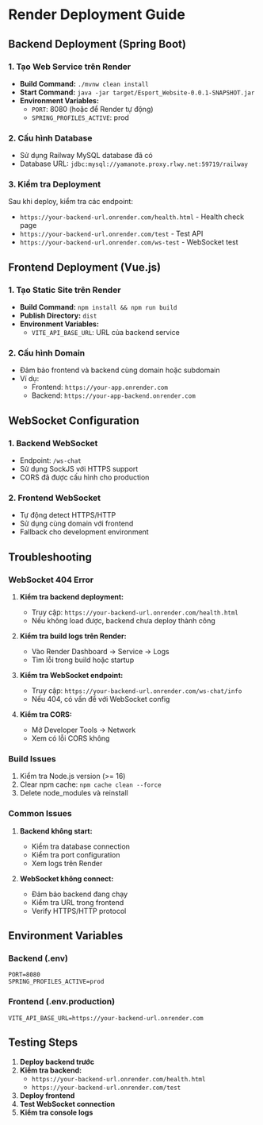 # Render Deployment Guide

## Backend Deployment (Spring Boot)

### 1. Tạo Web Service trên Render
- **Build Command:** `./mvnw clean install`
- **Start Command:** `java -jar target/Esport_Website-0.0.1-SNAPSHOT.jar`
- **Environment Variables:**
  - `PORT`: 8080 (hoặc để Render tự động)
  - `SPRING_PROFILES_ACTIVE`: prod

### 2. Cấu hình Database
- Sử dụng Railway MySQL database đã có
- Database URL: `jdbc:mysql://yamanote.proxy.rlwy.net:59719/railway`

### 3. Kiểm tra Deployment
Sau khi deploy, kiểm tra các endpoint:
- `https://your-backend-url.onrender.com/health.html` - Health check page
- `https://your-backend-url.onrender.com/test` - Test API
- `https://your-backend-url.onrender.com/ws-test` - WebSocket test

## Frontend Deployment (Vue.js)

### 1. Tạo Static Site trên Render
- **Build Command:** `npm install && npm run build`
- **Publish Directory:** `dist`
- **Environment Variables:**
  - `VITE_API_BASE_URL`: URL của backend service

### 2. Cấu hình Domain
- Đảm bảo frontend và backend cùng domain hoặc subdomain
- Ví dụ: 
  - Frontend: `https://your-app.onrender.com`
  - Backend: `https://your-app-backend.onrender.com`

## WebSocket Configuration

### 1. Backend WebSocket
- Endpoint: `/ws-chat`
- Sử dụng SockJS với HTTPS support
- CORS đã được cấu hình cho production

### 2. Frontend WebSocket
- Tự động detect HTTPS/HTTP
- Sử dụng cùng domain với frontend
- Fallback cho development environment

## Troubleshooting

### WebSocket 404 Error
1. **Kiểm tra backend deployment:**
   - Truy cập: `https://your-backend-url.onrender.com/health.html`
   - Nếu không load được, backend chưa deploy thành công

2. **Kiểm tra build logs trên Render:**
   - Vào Render Dashboard → Service → Logs
   - Tìm lỗi trong build hoặc startup

3. **Kiểm tra WebSocket endpoint:**
   - Truy cập: `https://your-backend-url.onrender.com/ws-chat/info`
   - Nếu 404, có vấn đề với WebSocket config

4. **Kiểm tra CORS:**
   - Mở Developer Tools → Network
   - Xem có lỗi CORS không

### Build Issues
1. Kiểm tra Node.js version (>= 16)
2. Clear npm cache: `npm cache clean --force`
3. Delete node_modules và reinstall

### Common Issues
1. **Backend không start:**
   - Kiểm tra database connection
   - Kiểm tra port configuration
   - Xem logs trên Render

2. **WebSocket không connect:**
   - Đảm bảo backend đang chạy
   - Kiểm tra URL trong frontend
   - Verify HTTPS/HTTP protocol

## Environment Variables

### Backend (.env)
```
PORT=8080
SPRING_PROFILES_ACTIVE=prod
```

### Frontend (.env.production)
```
VITE_API_BASE_URL=https://your-backend-url.onrender.com
```

## Testing Steps

1. **Deploy backend trước**
2. **Kiểm tra backend:**
   - `https://your-backend-url.onrender.com/health.html`
   - `https://your-backend-url.onrender.com/test`
3. **Deploy frontend**
4. **Test WebSocket connection**
5. **Kiểm tra console logs** 